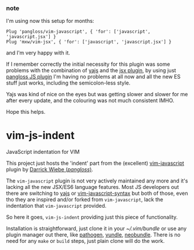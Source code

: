 ### note

I'm using now this setup for months:
```vim
Plug 'pangloss/vim-javascript', { 'for': ['javascript', 'javascript.jsx'] }
Plug 'mxw/vim-jsx', { 'for': ['javascript', 'javascript.jsx'] }
```
and I'm very happy with it.

If I remember correctly the initial necessity for this plugin was some problems with the combination of [yajs](https://github.com/othree/yajs.vim) and the [jsx plugin](https://github.com/mxw/vim-jsx), by using just [pangloss JS plugin](https://github.com/pangloss/vim-javascript) I'm having no problems at all now and all the new ES stuff just works, including the semicolon-less style.

Yajs was kind of nice on the eyes but was getting slower and slower for me after every update, and the colouring was not much consistent IMHO.

Hope this helps. 

# vim-js-indent
JavaScript indentation for VIM

This project just hosts the 'indent' part from the (excellent) [vim-javascript](https://github.com/pangloss/vim-javascript) plugin by [Darrick Wiebe (*pangloss*)](https://github.com/pangloss).

The `vim-javascript` plugin is not very actively maintained any more and it's lacking all the new JSX/ES6 language features. Most JS developers out there are switching to [yajs](https://github.com/othree/yajs.vim) or [vim-javascript-syntax](https://github.com/jelera/vim-javascript-syntax) but both of those, even tho they are inspired and/or forked from `vim-javascript`, lack the indentation that `vim-javascript` provided.

So here it goes, `vim-js-indent` providing just this piece of functionality.

Installation is straightforward, just clone it in your *~/.vim/bundle* or use any plugin manager out there, like [pathogen](https://github.com/tpope/vim-pathogen), [vundle](https://github.com/VundleVim/Vundle.vim), [neobundle](https://github.com/Shougo/neobundle.vim).
There is no need for any `make` or `build` steps, just plain clone will do the work.
